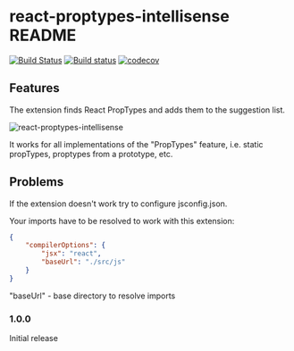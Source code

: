 # react-proptypes-intellisense README

[![Build Status](https://travis-ci.org/of-human-bondage/react-proptypes-intellisense.svg?branch=master)](https://travis-ci.org/of-human-bondage/react-proptypes-intellisense) [![Build status](https://ci.appveyor.com/api/projects/status/gxr50is52835550r?svg=true)](https://ci.appveyor.com/project/tempora-mutantur/react-proptypes-intellisense) [![codecov](https://codecov.io/gh/of-human-bondage/react-proptypes-intellisense/branch/master/graph/badge.svg)](https://codecov.io/gh/of-human-bondage/react-proptypes-intellisense)

## Features

The extension finds React PropTypes and adds them to the suggestion list.

![react-proptypes-intellisense](images/ReactProptypesIntelliSense.gif)

It works for all implementations of the "PropTypes" feature, i.e. static propTypes, proptypes from a prototype, etc.

## Problems

If the extension doesn't work try to configure jsconfig.json.

Your imports have to be resolved to work with this extension:

```json
{
    "compilerOptions": {
        "jsx": "react",
        "baseUrl": "./src/js"
    }
}
```

"baseUrl" - base directory to resolve imports

### 1.0.0

Initial release
